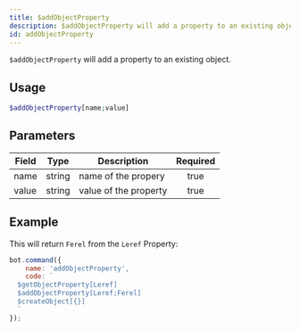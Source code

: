 ```yaml
---
title: $addObjectProperty
description: $addObjectProperty will add a property to an existing object.
id: addObjectProperty
---
```


`$addObjectProperty` will add a property to an existing object.

## Usage

```php
$addObjectProperty[name;value]
```

## Parameters

| Field | Type   | Description           | Required |
|-------|--------|-----------------------|:--------:|
| name  | string | name of the propery   |   true   |
| value | string | value of the property |   true   |

## Example

This will return `Ferel` from the `Leref` Property:

```javascript
bot.command({
    name: 'addObjectProperty',
    code: `
  $getObjectProperty[Leref]
  $addObjectProperty[Leref;Ferel]
  $createObject[{}]
  `
});
```
